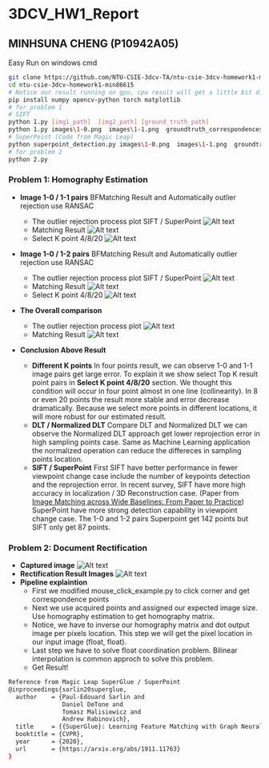 # 3DCV_HW1_Report

## MINHSUNA CHENG (P10942A05)

Easy Run on windows cmd

```sh
git clone https://github.com/NTU-CSIE-3dcv-TA/ntu-csie-3dcv-homework1-min86615.git
cd ntu-csie-3dcv-homework1-min86615
# Notice our result running on gpu, cpu result will get a little bit different.
pip install numpy opencv-python torch matplotlib
# for problem 1
# SIFT
python 1.py [img1_path]  [img2_path] [ground_truth_path]
python 1.py images\1-0.png  images\1-1.png  groundtruth_correspondences\correspondence_01.npy
# SuperPoint (Code from Magic Leap)
python superpoint_detection.py images\1-0.png  images\1-1.png  groundtruth_correspondences\correspondence_01.npy
# for problem 2
python 2.py
```

### Problem 1: Homography Estimation

- **Image 1-0 / 1-1 pairs**
  BFMatching Result and Automatically outlier rejection use RANSAC
  - The outlier rejection process plot SIFT / SuperPoint
  ![Alt text](result_image/sift_sp_ransac_10_11_outlier.png)
  - Matching Result
  ![Alt text](result_image/sift_sp_ransac_10_11.png)
  - Select K point 4/8/20
  ![Alt text](result_image/sift_sp_selected_10_11.png)

- **Image 1-0 / 1-2 pairs**
  BFMatching Result and Automatically outlier rejection use RANSAC
  - The outlier rejection process plot SIFT / SuperPoint
  ![Alt text](result_image/sift_sp_ransac_10_12_outlier.png)
  - Matching Result
  ![Alt text](result_image/sift_sp_ransac_10_12.png)
  - Select K point 4/8/20
  ![Alt text](result_image/sift_sp_selected_10_12.png)

- **The Overall comparison**
  - The outlier rejection process plot
  ![Alt text](result_image/Reproj_err.png)
  - Matching Result
  ![Alt text](result_image/Pairs_Comparision.png)

- **Conclusion Above Result**
  - **Different K points**
  In four points result, we can observe 1-0 and 1-1 image pairs get large error. To explain it we show select Top K result point pairs in **Select K point 4/8/20** section. We thought this condition will occur in four point almost in one line (collinearity).
  In 8 or even 20 points the result more stable and error decrease dramatically. Because we select more points in different locations, it will more robust for our estimated result.
  - **DLT / Normalized DLT**
  Compare DLT and Normalized DLT we can observe the Normalized DLT approach get lower reprojection error in high sampling points case. Same as Machine Learning application the normalized operation can reduce the differeces in sampling points location.
  - **SIFT / SuperPoint**
  First SIFT have better performance in fewer viewpoint change case include the number of keypoints detection and the reprojection error. In recent survey, SIFT have more high accuracy in localization / 3D Reconstruction case. (Paper from [Image Matching across Wide Baselines: From Paper to Practice](https://arxiv.org/abs/2003.01587))
  SuperPoint have more strong detection capability in viewpoint change case. The 1-0 and 1-2 pairs Superpoint get 142 points but SIFT only get 87 points.

### Problem 2: Document Rectification

- **Captured image**
  ![Alt text](images/IMG_6385_resized.jpg)
- **Rectification Result Images**
  ![Alt text](result_image/section2_result.png)
- **Pipeline explaintion**
  - First we modified mouse_click_example.py to click corner and get correspondence points
  - Next we use acquired points and assigned our expected image size. Use homography estimation to get homography matrix.
  - Notice, we have to inverse our homography matrix and dot output image per pixels location. This step we will get the pixel location in our input image (float, float).
  - Last step we have to solve float coordination problem. Bilinear interpolation is common approch to solve this problem.
  - Get Result!

```sh
Reference from Magic Leap SuperGlue / SuperPoint
@inproceedings{sarlin20superglue,
  author    = {Paul-Edouard Sarlin and
               Daniel DeTone and
               Tomasz Malisiewicz and
               Andrew Rabinovich},
  title     = {{SuperGlue}: Learning Feature Matching with Graph Neural Networks},
  booktitle = {CVPR},
  year      = {2020},
  url       = {https://arxiv.org/abs/1911.11763}
}
```
